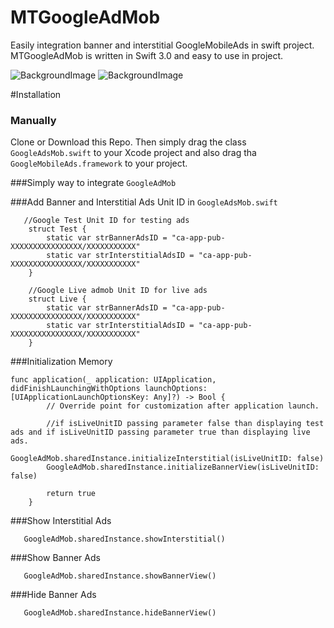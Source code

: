 # MTGoogleAdMob
Easily integration banner and interstitial GoogleMobileAds in swift project.
MTGoogleAdMob is written in Swift 3.0 and easy to use in project.

![BackgroundImage](https://github.com/manekdilip/MTGoogleAdMob/blob/master/Images/MTGoogleAdMob_2.gif)
![BackgroundImage](https://github.com/manekdilip/MTGoogleAdMob/blob/master/Images/MTGoogleAdMob_1.gif)


#Installation

### Manually

Clone or Download this Repo. Then simply drag the class ```GoogleAdsMob.swift``` to your Xcode project and also drag tha ```GoogleMobileAds.framework``` to your project.


###Simply way to integrate ```GoogleAdMob```

###Add Banner and Interstitial Ads Unit ID in ```GoogleAdsMob.swift```

```
   //Google Test Unit ID for testing ads
    struct Test {
        static var strBannerAdsID = "ca-app-pub-XXXXXXXXXXXXXXXX/XXXXXXXXXXX"
        static var strInterstitialAdsID = "ca-app-pub-XXXXXXXXXXXXXXXX/XXXXXXXXXXX"
    }
    
    //Google Live admob Unit ID for live ads
    struct Live {
        static var strBannerAdsID = "ca-app-pub-XXXXXXXXXXXXXXXX/XXXXXXXXXXX"
        static var strInterstitialAdsID = "ca-app-pub-XXXXXXXXXXXXXXXX/XXXXXXXXXXX"
    }
```

###Initialization Memory

```
func application(_ application: UIApplication, didFinishLaunchingWithOptions launchOptions: [UIApplicationLaunchOptionsKey: Any]?) -> Bool {
        // Override point for customization after application launch.
        
        //if isLiveUnitID passing parameter false than displaying test ads and if isLiveUnitID passing parameter true than displaying live ads.
        GoogleAdMob.sharedInstance.initializeInterstitial(isLiveUnitID: false)
        GoogleAdMob.sharedInstance.initializeBannerView(isLiveUnitID: false)
        
        return true
    }

```

###Show Interstitial Ads

```
   GoogleAdMob.sharedInstance.showInterstitial()
```

###Show Banner Ads

```
   GoogleAdMob.sharedInstance.showBannerView()
```

###Hide Banner Ads

```
   GoogleAdMob.sharedInstance.hideBannerView()
```
